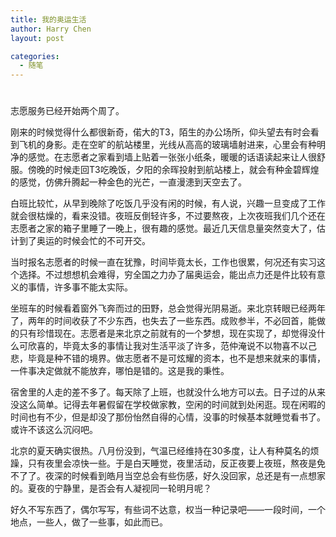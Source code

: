```yaml
---
title: 我的奥运生活
author: Harry Chen
layout: post

categories:
  - 随笔
---
```

# 

志愿服务已经开始两个周了。

刚来的时候觉得什么都很新奇，偌大的T3，陌生的办公场所，仰头望去有时会看到飞机的身影。走在空旷的航站楼里，光线从高高的玻璃墙射进来，心里会有种明净的感觉。在志愿者之家看到墙上贴着一张张小纸条，暖暖的话语读起来让人很舒服。傍晚的时候走回T3吃晚饭，夕阳的余晖投射到航站楼上，就会有种金碧辉煌的感觉，仿佛升腾起一种金色的光芒，一直漫漶到天空去了。

白班比较忙，从早到晚除了吃饭几乎没有闲的时候，有人说，兴趣一旦变成了工作就会很枯燥的，看来没错。夜班反倒轻许多，不过要熬夜，上次夜班我们几个还在志愿者之家的箱子里睡了一晚上，很有趣的感觉。最近几天信息量突然变大了，估计到了奥运的时候会忙的不可开交。

当时报名志愿者的时候一直在犹豫，时间毕竟太长，工作也很累，何况还有实习这个选择。不过想想机会难得，穷全国之力办了届奥运会，能出点力还是件比较有意义的事情，许多事不能太实际。

坐班车的时候看着窗外飞奔而过的田野，总会觉得光阴易逝。来北京转眼已经两年了，两年的时间收获了不少东西，也失去了一些东西。成败参半，不必回首，能做的只有珍惜现在。志愿者是来北京之前就有的一个梦想，现在实现了，却觉得没什么可欣喜的，毕竟太多的事情让我对生活平淡了许多，范仲淹说不以物喜不以己悲，毕竟是种不错的境界。做志愿者不是可炫耀的资本，也不是想来就来的事情，一件事决定做就不能放弃，哪怕是错的。这是我的秉性。

宿舍里的人走的差不多了。每天除了上班，也就没什么地方可以去。日子过的从来没这么简单。记得去年暑假留在学校做家教，空闲的时间就到处闲逛。现在闲暇的时间也有不少，但是却没了那份怡然自得的心情，没事的时候基本就睡觉看书了。或许不该这么沉闷吧。

北京的夏天确实很热。八月份没到，气温已经维持在30多度，让人有种莫名的烦躁，只有夜里会凉快一些。于是白天睡觉，夜里活动，反正夜要上夜班，熬夜是免不了了。夜深的时候看到皓月当空总会有些伤感，好久没回家，总还是有一点想家的。夏夜的宁静里，是否会有人凝视同一轮明月呢？

好久不写东西了，偶尔写写，有些词不达意，权当一种记录吧——一段时间，一个地点，一些人，做了一些事，如此而已。
